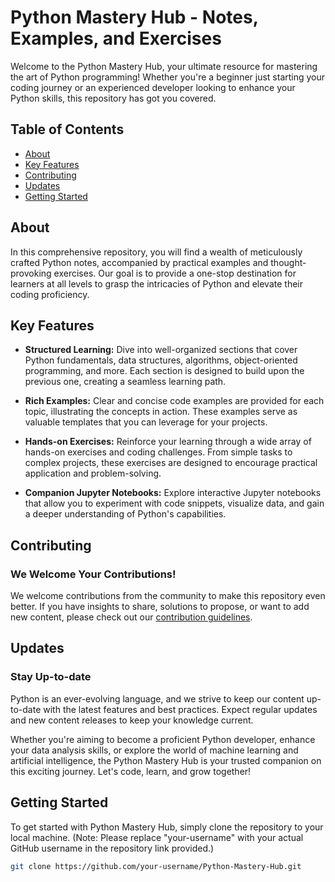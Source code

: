 # Python Mastery Hub - Notes, Examples, and Exercises

Welcome to the Python Mastery Hub, your ultimate resource for mastering the art of Python programming! Whether you're a beginner just starting your coding journey or an experienced developer looking to enhance your Python skills, this repository has got you covered.

## Table of Contents

- [About](#about)
- [Key Features](#key-features)
- [Contributing](#contributing)
- [Updates](#updates)
- [Getting Started](#getting-started)

## About

In this comprehensive repository, you will find a wealth of meticulously crafted Python notes, accompanied by practical examples and thought-provoking exercises. Our goal is to provide a one-stop destination for learners at all levels to grasp the intricacies of Python and elevate their coding proficiency.

## Key Features

- **Structured Learning:** Dive into well-organized sections that cover Python fundamentals, data structures, algorithms, object-oriented programming, and more. Each section is designed to build upon the previous one, creating a seamless learning path.

- **Rich Examples:** Clear and concise code examples are provided for each topic, illustrating the concepts in action. These examples serve as valuable templates that you can leverage for your projects.

- **Hands-on Exercises:** Reinforce your learning through a wide array of hands-on exercises and coding challenges. From simple tasks to complex projects, these exercises are designed to encourage practical application and problem-solving.

- **Companion Jupyter Notebooks:** Explore interactive Jupyter notebooks that allow you to experiment with code snippets, visualize data, and gain a deeper understanding of Python's capabilities.

## Contributing

### We Welcome Your Contributions!

We welcome contributions from the community to make this repository even better. If you have insights to share, solutions to propose, or want to add new content, please check out our [contribution guidelines](CONTRIBUTING.md).

## Updates

### Stay Up-to-date

Python is an ever-evolving language, and we strive to keep our content up-to-date with the latest features and best practices. Expect regular updates and new content releases to keep your knowledge current.

Whether you're aiming to become a proficient Python developer, enhance your data analysis skills, or explore the world of machine learning and artificial intelligence, the Python Mastery Hub is your trusted companion on this exciting journey. Let's code, learn, and grow together!



## Getting Started

To get started with Python Mastery Hub, simply clone the repository to your local machine. (Note: Please replace "your-username" with your actual GitHub username in the repository link provided.)

```bash
git clone https://github.com/your-username/Python-Mastery-Hub.git
